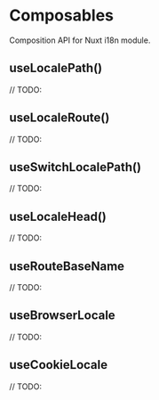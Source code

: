 # Composables

Composition API for Nuxt i18n module.

## useLocalePath()

// TODO:

## useLocaleRoute()

// TODO:

## useSwitchLocalePath()

// TODO:

## useLocaleHead()

// TODO:

## useRouteBaseName

// TODO:

## useBrowserLocale

// TODO:
## useCookieLocale

// TODO:
